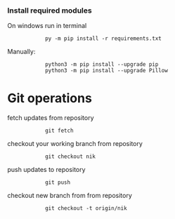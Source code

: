 ### Install required modules


On windows run in terminal

				py -m pip install -r requirements.txt

Manually:

				python3 -m pip install --upgrade pip
				python3 -m pip install --upgrade Pillow

# Git operations

fetch updates from repository

				git fetch

checkout your working branch from repository

				git checkout nik


push updates to repository

				git push

checkout new branch from from repository

				git checkout -t origin/nik
